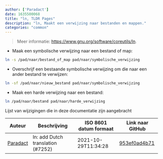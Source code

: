```yaml
---
author: ['Paradact']
date: 1635500068
title: "ln, TLDR Pages"
description: "ln, Maakt een verwijzing naar bestanden en mappen."
categories: "common"
---
```

> Meer informatie: <https://www.gnu.org/software/coreutils/ln>.

- Maak een symbolische verwijzing naar een bestand of map:

```bash
ln -s /pad/naar/bestand_of_map pad/naar/symbolische_verwijzing
```

- Overschrijf een bestaande symbolische verwijzing om die naar een ander bestand te verwijzen:

```bash
ln -sf /pad/naar/nieuw_bestand pad/naar/symbolische_verwijzing
```

- Maak een harde verwijzing naar een bestand:

```bash
ln /pad/naar/bestand pad/naar/harde_verwijzing
```
Lijst van wijzigingen die in deze documentatie zijn aangebracht


Auteur | Beschrijving | ISO 8601 datum formaat | Link naar GitHub
------|-----|-----|-----
[Paradact](mailto:44441385+Paradact@users.noreply.github.com) | ln: add Dutch translation (#7252) | 2021-10-29T11:34:28 | [953ef0ad4b71](https://github.com/tldr-pages/tldr/commit/953ef0ad4b71f69884856d874aa4e1de9ffe31d6)

